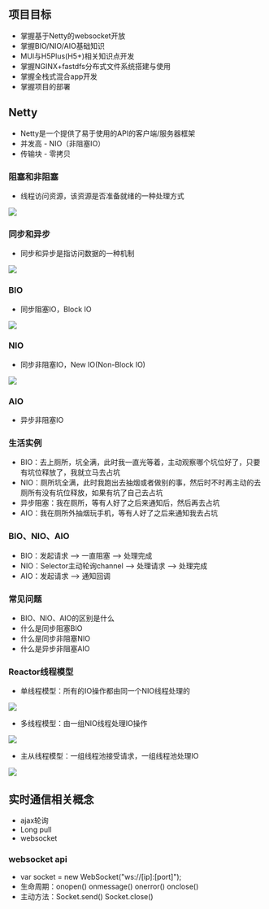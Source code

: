 ## 项目目标
- 掌握基于Netty的websocket开放
- 掌握BIO/NIO/AIO基础知识
- MUI与H5Plus(H5+)相关知识点开发
- 掌握NGINX+fastdfs分布式文件系统搭建与使用
- 掌握全栈式混合app开发
- 掌握项目的部署

## Netty
- Netty是一个提供了易于使用的API的客户端/服务器框架
- 并发高 - NIO（非阻塞IO）
- 传输块 - 零拷贝

### 阻塞和非阻塞
- 线程访问资源，该资源是否准备就绪的一种处理方式

![](https://github.com/geekerstar/geek-chat/blob/master/img/1.png)

### 同步和异步
- 同步和异步是指访问数据的一种机制

![](https://github.com/geekerstar/geek-chat/blob/master/img/2.png)


### BIO
- 同步阻塞IO，Block IO

![](https://github.com/geekerstar/geek-chat/blob/master/img/3.png)

### NIO
- 同步非阻塞IO，New IO(Non-Block IO)


![](https://github.com/geekerstar/geek-chat/blob/master/img/4.png)


### AIO
- 异步非阻塞IO

### 生活实例
- BIO：去上厕所，坑全满，此时我一直光等着，主动观察哪个坑位好了，只要有坑位释放了，我就立马去占坑
- NIO：厕所坑全满，此时我跑出去抽烟或者做别的事，然后时不时再主动的去厕所有没有坑位释放，如果有坑了自己去占坑
- 异步阻塞：我在厕所，等有人好了之后来通知后，然后再去占坑
- AIO：我在厕所外抽烟玩手机，等有人好了之后来通知我去占坑

### BIO、NIO、AIO
- BIO：发起请求 --> 一直阻塞 --> 处理完成
- NIO：Selector主动轮询channel --> 处理请求 --> 处理完成
- AIO：发起请求 --> 通知回调

### 常见问题
- BIO、NIO、AIO的区别是什么
- 什么是同步阻塞BIO
- 什么是同步非阻塞NIO
- 什么是异步非阻塞AIO

### Reactor线程模型
- 单线程模型：所有的IO操作都由同一个NIO线程处理的

![](https://github.com/geekerstar/geek-chat/blob/master/img/5.png)

- 多线程模型：由一组NIO线程处理IO操作

![](https://github.com/geekerstar/geek-chat/blob/master/img/6.png)

- 主从线程模型：一组线程池接受请求，一组线程池处理IO

![](https://github.com/geekerstar/geek-chat/blob/master/img/7.png)


## 实时通信相关概念
- ajax轮询
- Long pull
- websocket

### websocket api
- var socket = new WebSocket("ws://[ip]:[port]");
- 生命周期：onopen() onmessage() onerror() onclose()
- 主动方法：Socket.send() Socket.close()
